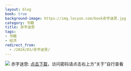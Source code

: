 ```yaml
---
layout: blog
book: true
background-image: https://img.locyoo.com/book赤字迷思.jpg
category: 书籍
title: 赤字迷思
tags:
- 书籍
- 经济
redirect_from:
  - /2024/03/赤字迷思/
---
```

![](https://img.locyoo.com/book赤字迷思.jpg)
赤字迷思: <a name = "ref1" href="https://url18.ctfile.com/f/50983618-1439915689-6896fe?p=3619">点击下载</a>，访问密码请点击右上方“关于”自行查看